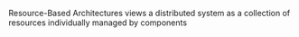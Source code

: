 
Resource-Based Architectures views a distributed system as a collection of resources individually managed by components

